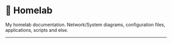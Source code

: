 # 💾 Homelab 
My homelab documentation. Network/System diagrams, configuration files, applications, scripts and else.

--------------------
